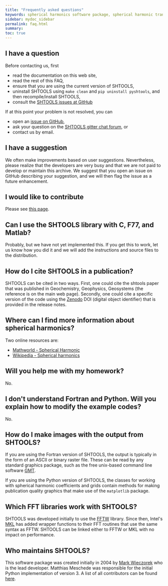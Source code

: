 ```yaml
---
title: "Frequently asked questions"
keywords: spherical harmonics software package, spherical harmonic transform, legendre functions, multitaper spectral analysis, fortran, Python, gravity, magnetic field
sidebar: mydoc_sidebar
permalink: faq.html
summary: 
toc: true
---
```


## I have a question

Before contacting us, first

* read the documentation on this web site,
* read the rest of this FAQ,
* ensure that you are using the current version of SHTOOLS,
* uninstall SHTOOLS using `make clean` and `pip uninstall pyshtools`, and then recompile/install SHTOOLS,
* consult the [SHTOOLS issues at GitHub](https://github.com/SHTOOLS/SHTOOLS/issues)

If at this point your problem is not resolved, you can

* open an [issue on GitHub](https://github.com/SHTOOLS/SHTOOLS/issues),
* ask your question on the [SHTOOLS gitter chat forum](https://gitter.im/SHTOOLS/SHTOOLS), or
* contact us by email.

## I have a suggestion

We often make improvements based on user suggestions. Nevertheless, please realize that the developers are very busy and that we are not paid to develop or maintain this archive. We suggest that you open an issue on GitHub describing your suggestion, and we will then flag the issue as a future enhancement.

## I would like to contribute

Please see [this page](how-to-contribute.html).

## Can I use the SHTOOLS library with C, F77, and Matlab?

Probably, but we have not yet implemented this. If you get this to work, let us know how you did it and we will add the instructions and source files to the distribution.

## How do I cite SHTOOLS in a publication?

SHTOOLS can be cited in two ways. First, one could cite the shtools paper that was published in Geochemistry, Geophysics, Geosystems (the reference is on the main web page). Secondly, one could cite a specific version of the code using the [Zenodo](https://zenodo.org/) DOI (digital object identifier) that is provided in the release notes.

## Where can I find more information about spherical harmonics?

Two online resources are:

* [Mathworld - Spherical Harmonic](http://mathworld.wolfram.com/SphericalHarmonic.html)
* [Wikipedia - Spherical harmonics](https://en.wikipedia.org/wiki/Spherical_harmonics)

## Will you help me with my homework?

No.

## I don't understand Fortran and Python. Will you explain how to modify the example codes?

No.

## How do I make images with the output from SHTOOLS?

If you are using the Fortran version of SHTOOLS, the output is typically in the form of an ASCII or binary raster file. These can be read by any standard graphics package, such as the free unix-based command line software [GMT](https://www.generic-mapping-tools.org/).

If you are using the Python version of SHTOOLS, the classes for working with spherical harmonic coefficients and grids contain methods for making publication quality graphics that make use of the `matplotlib` package.

## Which FFT libraries work with SHTOOLS?

SHTOOLS was developed initially to use the [FFTW](http://www.fftw.org) library. Since then, Intel's [MKL](https://software.intel.com/en-us/mkl) has added wrapper functions to their FFT routines that use the same syntax as FFTW. SHTOOLS can be linked either to FFTW or MKL with no impact on performance.

## Who maintains SHTOOLS?

This software package was created initially in 2004 by [Mark Wieczorek](https://www.oca.eu/fr/mark-wieczorek) who is the lead developer. Matthias Meschede was responsible for the initial Python implementation of version 3. A list of all contributors can be found [here](contributors.html).
